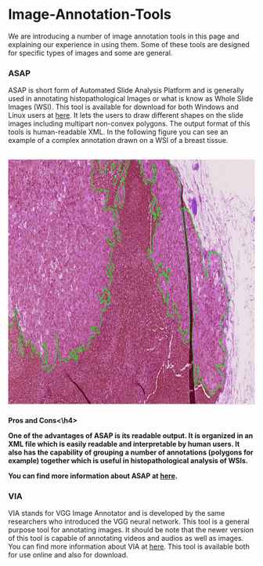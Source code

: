 # Image-Annotation-Tools
We are introducing a number of image annotation tools in this page and explaining our experience in using them. Some of these tools are designed for specific types of images and some are general. 

<h3> ASAP </h3>
<p> 
ASAP is short form of Automated Slide Analysis Platform and is generally used in annotating histopathological Images or what is know as Whole Slide Images (WSI). This tool is available for download for both Windows and Linux users at <a href="https://github.com/computationalpathologygroup/ASAP/releases" target="_blank">here</a>. It lets the users to draw different shapes on the slide images including multipart non-convex polygons. The output format of this tools is human-readable XML. In the following figure you can see an example of a complex annotation drawn on a WSI of a breast tissue. 
</p>
<br>
<img src="/imgs/fig1.png" alt="example" height="500">   
<br>
<h4>Pros and Cons<\h4>
<p>
  One of the advantages of ASAP is its readable output. It is organized in an XML file which is easily readable and interpretable by human users. It also has the capability of grouping a number of annotations (polygons for example) together which is useful in histopathological analysis of WSIs. 
</p>
<p> You can find more information about ASAP at <a href="https://computationalpathologygroup.github.io/ASAP/" target="_blank">here</a>.</p>


<h3> VIA </h3>
<p> 
VIA stands for VGG Image Annotator and is developed by the same researchers who introduced the VGG neural network. This tool is a general purpose tool for annotating images. It should be note that the newer version of this tool is capable of annotating videos and audios as well as images. You can find more information about VIA at <a href="http://www.robots.ox.ac.uk/~vgg/software/via" target="_blank">here</a>. This tool is available both for use online and also for download. 
</p>



